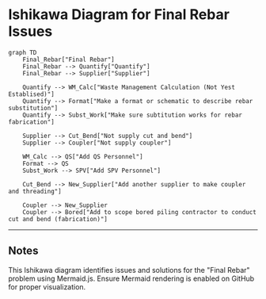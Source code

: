 
# Ishikawa Diagram for Final Rebar Issues

```mermaid
graph TD
    Final_Rebar["Final Rebar"]
    Final_Rebar --> Quantify["Quantify"]
    Final_Rebar --> Supplier["Supplier"]

    Quantify --> WM_Calc["Waste Management Calculation (Not Yest Establised)"]
    Quantify --> Format["Make a format or schematic to describe rebar substitution"]
    Quantify --> Subst_Work["Make sure subtitution works for rebar fabrication"]

    Supplier --> Cut_Bend["Not supply cut and bend"]
    Supplier --> Coupler["Not supply coupler"]

    WM_Calc --> QS["Add QS Personnel"]
    Format --> QS
    Subst_Work --> SPV["Add SPV Personnel"]

    Cut_Bend --> New_Supplier["Add another supplier to make coupler and threading"]

    Coupler --> New_Supplier
    Coupler --> Bored["Add to scope bored piling contractor to conduct cut and bend (fabrication)"]
```

---

## Notes
This Ishikawa diagram identifies issues and solutions for the "Final Rebar" problem using Mermaid.js.
Ensure Mermaid rendering is enabled on GitHub for proper visualization.
